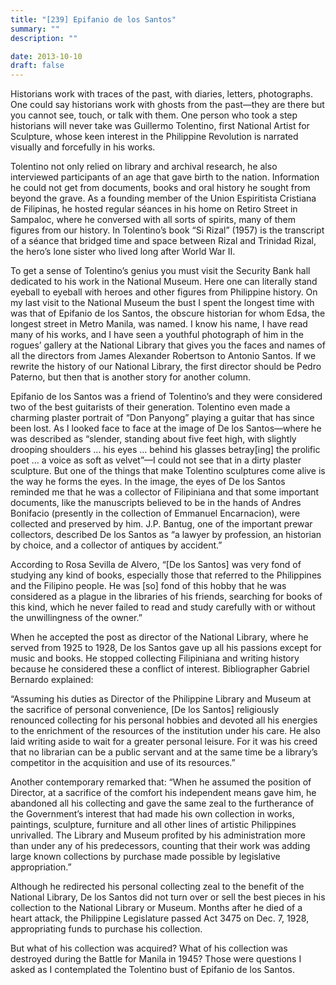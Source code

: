 ```yaml
---
title: "[239] Epifanio de los Santos"
summary: ""
description: ""

date: 2013-10-10
draft: false
---
```


Historians work with traces of the past, with diaries, letters, photographs. One could say historians work with ghosts from the past—they are there but you cannot see, touch, or talk with them. One person who took a step historians will never take was Guillermo Tolentino, first National Artist for Sculpture, whose keen interest in the Philippine Revolution is narrated visually and forcefully in his works.

Tolentino not only relied on library and archival research, he also interviewed participants of an age that gave birth to the nation. Information he could not get from documents, books and oral history he sought from beyond the grave. As a founding member of the Union Espiritista Cristiana de Filipinas, he hosted regular séances in his home on Retiro Street in Sampaloc, where he conversed with all sorts of spirits, many of them figures from our history. In Tolentino’s book “Si Rizal” (1957) is the transcript of a séance that bridged time and space between Rizal and Trinidad Rizal, the hero’s lone sister who lived long after World War II.

To get a sense of Tolentino’s genius you must visit the Security Bank hall dedicated to his work in the National Museum. Here one can literally stand eyeball to eyeball with heroes and other figures from Philippine history. On my last visit to the National Museum the bust I spent the longest time with was that of Epifanio de los Santos, the obscure historian for whom Edsa, the longest street in Metro Manila, was named. I know his name, I have read many of his works, and I have seen a youthful photograph of him in the rogues’ gallery at the National Library that gives you the faces and names of all the directors from James Alexander Robertson to Antonio Santos. If we rewrite the history of our National Library, the first director should be Pedro Paterno, but then that is another story for another column.

Epifanio de los Santos was a friend of Tolentino’s and they were considered two of the best guitarists of their generation. Tolentino even made a charming plaster portrait of “Don Panyong” playing a guitar that has since been lost. As I looked face to face at the image of De los Santos—where he was described as “slender, standing about five feet high, with slightly drooping shoulders … his eyes … behind his glasses betray[ing] the prolific poet … a voice as soft as velvet”—I could not see that in a dirty plaster sculpture. But one of the things that make Tolentino sculptures come alive is the way he forms the eyes. In the image, the eyes of De los Santos reminded me that he was a collector of Filipiniana and that some important documents, like the manuscripts believed to be in the hands of Andres Bonifacio (presently in the collection of Emmanuel Encarnacion), were collected and preserved by him. J.P. Bantug, one of the important prewar collectors, described De los Santos as “a lawyer by profession, an historian by choice, and a collector of antiques by accident.”

According to Rosa Sevilla de Alvero, “[De los Santos] was very fond of studying any kind of books, especially those that referred to the Philippines and the Filipino people. He was [so] fond of this hobby that he was considered as a plague in the libraries of his friends, searching for books of this kind, which he never failed to read and study carefully with or without the unwillingness of the owner.”

When he accepted the post as director of the National Library, where he served from 1925 to 1928, De los Santos gave up all his passions except for music and books. He stopped collecting Filipiniana and writing history because he considered these a conflict of interest. Bibliographer Gabriel Bernardo explained:

“Assuming his duties as Director of the Philippine Library and Museum at the sacrifice of personal convenience, [De los Santos] religiously renounced collecting for his personal hobbies and devoted all his energies to the enrichment of the resources of the institution under his care. He also laid writing aside to wait for a greater personal leisure. For it was his creed that no librarian can be a public servant and at the same time be a library’s competitor in the acquisition and use of its resources.”

Another contemporary remarked that: “When he assumed the position of Director, at a sacrifice of the comfort his independent means gave him, he abandoned all his collecting and gave the same zeal to the furtherance of the Government’s interest that had made his own collection in works, paintings, sculpture, furniture and all other lines of artistic Philippines unrivalled. The Library and Museum profited by his administration more than under any of his predecessors, counting that their work was adding large known collections by purchase made possible by legislative appropriation.”

Although he redirected his personal collecting zeal to the benefit of the National Library, De los Santos did not turn over or sell the best pieces in his collection to the National Library or Museum. Months after he died of a heart attack, the Philippine Legislature passed Act 3475 on Dec. 7, 1928, appropriating funds to purchase his collection.

But what of his collection was acquired? What of his collection was destroyed during the Battle for Manila in 1945? Those were questions I asked as I contemplated the Tolentino bust of Epifanio de los Santos.
